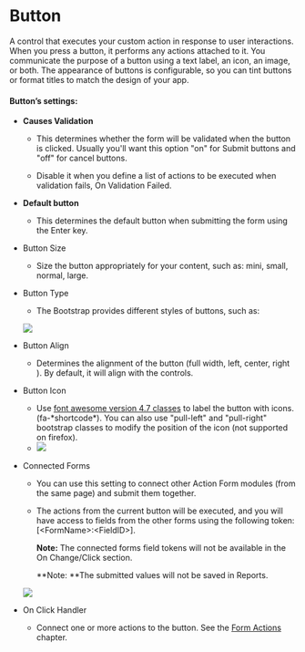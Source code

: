 # Button

A control that executes your custom action in response to user interactions. When you press a button, it performs any actions attached to it. You communicate the purpose of a button using a text label, an icon, an image, or both. The appearance of buttons is configurable, so you can tint buttons or format titles to match the design of your app.

#### Button’s settings:

* **Causes Validation**

  * This determines whether the form will be validated when the button is clicked. Usually you'll want this option "on" for Submit buttons and "off" for cancel buttons.

  * Disable it when you define a list of actions to be executed when validation fails, On Validation Failed.

* **Default button**

  * This determines the default button when submitting the form using the Enter key.

* Button Size

  * Size the button appropriately for your content, such as: mini, small, normal, large.

* Button Type

  * The Bootstrap provides different styles of buttons, such as: 

  ![](https://s3.amazonaws.com/static.dnnsharp.com/documentation/2017/07/chrome_2017-07-07_11-03-33.png)

* Button Align

  * Determines the alignment of the button \(full width, left, center, right \). By default, it will align with the controls.

* Button Icon

  * Use [font awesome version 4.7 classes](http://fontawesome.io/icons/) to label the button with icons. \(fa-\*shortcode\*\). You can also use "pull-left" and "pull-right" bootstrap classes to modify the position of the icon \(not supported on firefox\).
  * ![](https://s3.amazonaws.com/static.dnnsharp.com/documentation/2017/07/chrome_2017-07-07_11-11-47.png)

* Connected Forms 

  * You can use this setting to connect other Action Form modules \(from the same page\) and submit them together.

  * The actions from the current button will be executed, and you will have access to fields from the other forms using the following token: \[&lt;FormName&gt;:&lt;FieldID&gt;\]. 

    **Note:** The connected forms field tokens will not be available in the On Change/Click section.

    **Note: **The submitted values will not be saved in Reports.

  ![](https://puu.sh/xOcD3/200247e827.png)

* On Click Handler

  * Connect one or more actions to the button. See the [Form Actions](/form-actions.md) chapter.



